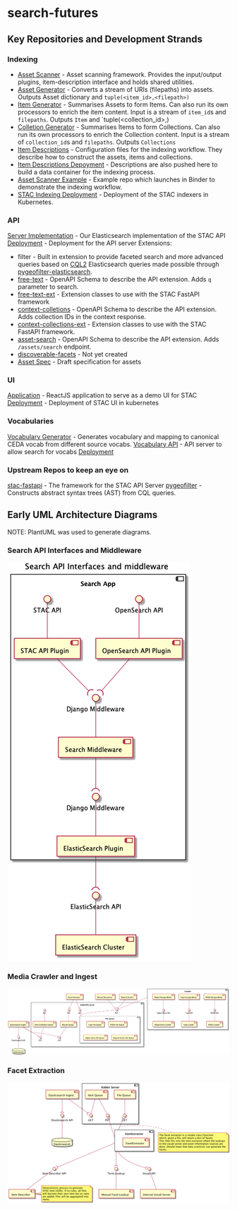# search-futures

## Key Repositories and Development Strands

### Indexing

- [Asset Scanner](https://github.com/cedadev/asset-scanner) - Asset scanning framework. Provides the input/output plugins, item-description interface and holds shared utilities.
- [Asset Generator](https://github.com/cedadev/asset-generator) - Converts a stream of URIs (filepaths) into assets. Outputs Asset dictionary and `tuple(<item_id>,<filepath>)`
- [Item Generator](https://github.com/cedadev/item-generator) - Summarises Assets to form Items. Can also run its own processors to enrich the item content.  Input is a stream of `item_id`s and `filepaths`. Outputs `Item` and `tuple(<collection_id>,<filepath>)
- [Colletion Generator](https://github.com/cedadev/collection-generator) - Summarises Items to form Collections. Can also run its own processors to enrich the Collection content. Input is a stream of `collection_id`s and `filepaths`. Outputs `Collections`
- [Item Descriptions](https://github.com/cedadev/item-descriptions) - Configuration files for the indexing workflow. They describe how to construct the assets, items and collections. 
- [Item Descriptions Depoyment](https://breezy.badc.rl.ac.uk/stac/stac-item-descriptions) - Descriptions are also pushed here to build a data container for the indexing process.
- [Asset Scanner Example](https://github.com/cedadev/asset-scanner-example) - Example repo which launches in Binder to demonstrate the indexing workflow.
- [STAC Indexing Deployment](https://breezy.badc.rl.ac.uk/stac/stac-indexer-deploy) -  Deployment of the STAC indexers in Kubernetes.

### API

[Server Implementation](https://github.com/cedadev/stac-fastapi-elasticsearch) - Our Elasticsearch implementation of the STAC API
[Deployment](https://breezy.badc.rl.ac.uk/stac/stac-fastapi-elasticsearch-deploy) - Deployment for the API server
Extensions:
- filter - Built in extension to provide faceted search and more advanced queries based on [CQL2](https://portal.ogc.org/files/96288#filter-queryables) 
  Elasticsearch queries made possible through [pygeofilter-elasticsearch](https://github.com/cedadev/pygeofilter-elasticsearch).
- [free-text](https://github.com/cedadev/stac-freetext-search) - OpenAPI Schema to describe the API extension. Adds `q` parameter to search.
- [free-text-ext](https://github.com/cedadev/stac-free-text-ext) - Extension classes to use with the STAC FastAPI framework
- [context-colletions](https://github.com/cedadev/stac-context-collections) - OpenAPI Schema to describe the API extension. Adds collection IDs in the context response.  
- [context-collections-ext](https://github.com/cedadev/stac-context-collection-ext) -  Extension classes to use with the STAC FastAPI framework.
- [asset-search](https://github.com/cedadev/stac-asset-search) -  OpenAPI Schema to describe the API extension. Adds `/assets/search` endpoint.
- [discoverable-facets]() -  Not yet created
- [Asset Spec](https://github.com/cedadev/stac-asset-spec) - Draft specification for assets

### UI
[Application](https://github.com/cedadev/stac-ui) - ReactJS application to serve as a demo UI for STAC
[Deployment](https://breezy.badc.rl.ac.uk/stac/stac-ui-deploy) -  Deployment of STAC UI in kubernetes

### Vocabularies
[Vocabulary Generator](https://github.com/cedadev/stac-vocab) -  Generates vocabulary and mapping to canonical CEDA vocab from different source vocabs.
[Vocabulary API](https://github.com/cedadev/stac-vocab-api) - API server to allow search for vocabs
[Deployment]()

### Upstream Repos to keep an eye on
[stac-fastapi](https://github.com/stac-utils/stac-fastapi) - The framework for the STAC API Server
[pygeofilter](https://github.com/geopython/pygeofilter) -  Constructs abstract syntax trees (AST) from CQL queries. 


## Early UML Architecture Diagrams

NOTE: PlantUML was used to generate diagrams.

### Search API Interfaces and Middleware
![Search API](out/uml/search/Search%20API%20Interfaces%20and%20middleware.png)

### Media Crawler and Ingest
![Search API](out/uml/crawler/Media%20Crawler%20and%20Ingest.png)

### Facet Extraction
![Facet Extraction](out/uml/facet_extraction/facet_extraction.png)
